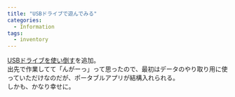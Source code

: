 ```yaml
---
title: "USBドライブで遊んでみる"
categories:
  - Information
tags:
  - inventory
---
```

[USBドライブを使い倒す](/inventory/usb-drive/)を追加。  
出先で作業してて「んがーっ」って思ったので、最初はデータのやり取り用に使っていただけなのだが、ポータブルアプリが結構入れられる。  
しかも、かなり幸せに。